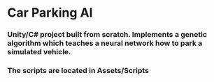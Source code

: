 # Car Parking AI

### Unity/C# project built from scratch. Implements a genetic algorithm which teaches a neural network how to park a simulated vehicle.

### The scripts are located in Assets/Scripts
